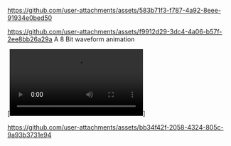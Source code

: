 
https://github.com/user-attachments/assets/583b71f3-f787-4a92-8eee-91934e0bed50

https://github.com/user-attachments/assets/f9912d29-3dc4-4a06-b57f-2ee8bb26a29a
A 8 Bit waveform animation

[![Watch the video](https://raw.githubusercontent.com/ThanooThanu/3D-Game-Development-using-C-and-OPENGL/main/Assignment%201/8%20Bit%20Waveform.mp4)]


https://github.com/user-attachments/assets/bb34f42f-2058-4324-805c-9a93b3731e94

